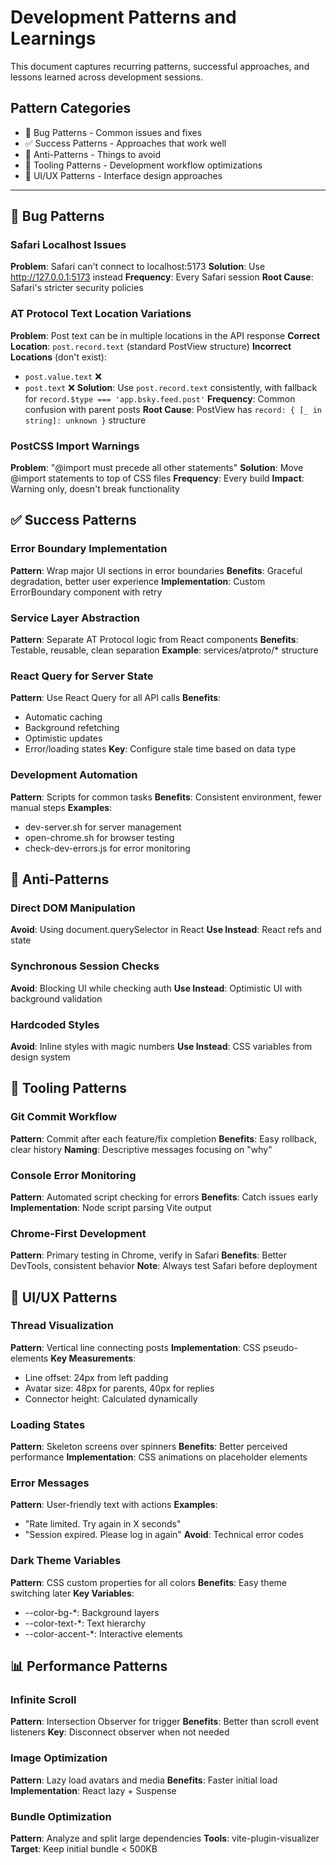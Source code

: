 # Development Patterns and Learnings

This document captures recurring patterns, successful approaches, and lessons learned across development sessions.

## Pattern Categories

- 🐛 Bug Patterns - Common issues and fixes
- ✅ Success Patterns - Approaches that work well
- 🚫 Anti-Patterns - Things to avoid
- 🔧 Tooling Patterns - Development workflow optimizations
- 🎨 UI/UX Patterns - Interface design approaches

---

## 🐛 Bug Patterns

### Safari Localhost Issues

**Problem**: Safari can't connect to localhost:5173
**Solution**: Use http://127.0.0.1:5173 instead
**Frequency**: Every Safari session
**Root Cause**: Safari's stricter security policies

### AT Protocol Text Location Variations

**Problem**: Post text can be in multiple locations in the API response
**Correct Location**: `post.record.text` (standard PostView structure)
**Incorrect Locations** (don't exist):

- `post.value.text` ❌
- `post.text` ❌
  **Solution**: Use `post.record.text` consistently, with fallback for `record.$type === 'app.bsky.feed.post'`
  **Frequency**: Common confusion with parent posts
  **Root Cause**: PostView has `record: { [_ in string]: unknown }` structure

### PostCSS Import Warnings

**Problem**: "@import must precede all other statements"
**Solution**: Move @import statements to top of CSS files
**Frequency**: Every build
**Impact**: Warning only, doesn't break functionality

## ✅ Success Patterns

### Error Boundary Implementation

**Pattern**: Wrap major UI sections in error boundaries
**Benefits**: Graceful degradation, better user experience
**Implementation**: Custom ErrorBoundary component with retry

### Service Layer Abstraction

**Pattern**: Separate AT Protocol logic from React components
**Benefits**: Testable, reusable, clean separation
**Example**: services/atproto/\* structure

### React Query for Server State

**Pattern**: Use React Query for all API calls
**Benefits**:

- Automatic caching
- Background refetching
- Optimistic updates
- Error/loading states
  **Key**: Configure stale time based on data type

### Development Automation

**Pattern**: Scripts for common tasks
**Benefits**: Consistent environment, fewer manual steps
**Examples**:

- dev-server.sh for server management
- open-chrome.sh for browser testing
- check-dev-errors.js for error monitoring

## 🚫 Anti-Patterns

### Direct DOM Manipulation

**Avoid**: Using document.querySelector in React
**Use Instead**: React refs and state

### Synchronous Session Checks

**Avoid**: Blocking UI while checking auth
**Use Instead**: Optimistic UI with background validation

### Hardcoded Styles

**Avoid**: Inline styles with magic numbers
**Use Instead**: CSS variables from design system

## 🔧 Tooling Patterns

### Git Commit Workflow

**Pattern**: Commit after each feature/fix completion
**Benefits**: Easy rollback, clear history
**Naming**: Descriptive messages focusing on "why"

### Console Error Monitoring

**Pattern**: Automated script checking for errors
**Benefits**: Catch issues early
**Implementation**: Node script parsing Vite output

### Chrome-First Development

**Pattern**: Primary testing in Chrome, verify in Safari
**Benefits**: Better DevTools, consistent behavior
**Note**: Always test Safari before deployment

## 🎨 UI/UX Patterns

### Thread Visualization

**Pattern**: Vertical line connecting posts
**Implementation**: CSS pseudo-elements
**Key Measurements**:

- Line offset: 24px from left padding
- Avatar size: 48px for parents, 40px for replies
- Connector height: Calculated dynamically

### Loading States

**Pattern**: Skeleton screens over spinners
**Benefits**: Better perceived performance
**Implementation**: CSS animations on placeholder elements

### Error Messages

**Pattern**: User-friendly text with actions
**Examples**:

- "Rate limited. Try again in X seconds"
- "Session expired. Please log in again"
  **Avoid**: Technical error codes

### Dark Theme Variables

**Pattern**: CSS custom properties for all colors
**Benefits**: Easy theme switching later
**Key Variables**:

- --color-bg-\*: Background layers
- --color-text-\*: Text hierarchy
- --color-accent-\*: Interactive elements

## 📊 Performance Patterns

### Infinite Scroll

**Pattern**: Intersection Observer for trigger
**Benefits**: Better than scroll event listeners
**Key**: Disconnect observer when not needed

### Image Optimization

**Pattern**: Lazy load avatars and media
**Benefits**: Faster initial load
**Implementation**: React lazy + Suspense

### Bundle Optimization

**Pattern**: Analyze and split large dependencies
**Tools**: vite-plugin-visualizer
**Target**: Keep initial bundle < 500KB
